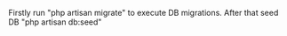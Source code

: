 Firstly run "php artisan migrate" to execute DB migrations.
After that seed DB "php artisan db:seed" 
